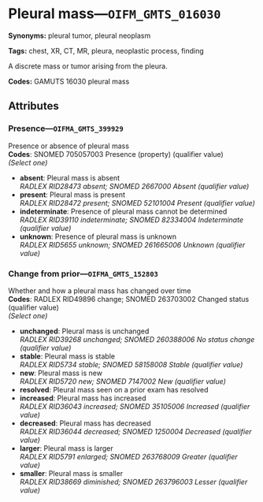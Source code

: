 # Pleural mass—`OIFM_GMTS_016030`

**Synonyms:** pleural tumor, pleural neoplasm

**Tags:** chest, XR, CT, MR, pleura, neoplastic process, finding

A discrete mass or tumor arising from the pleura.

**Codes:** GAMUTS 16030 pleural mass

## Attributes

### Presence—`OIFMA_GMTS_399929`

Presence or absence of pleural mass  
**Codes**: SNOMED 705057003 Presence (property) (qualifier value)  
*(Select one)*

- **absent**: Pleural mass is absent  
_RADLEX RID28473 absent; SNOMED 2667000 Absent (qualifier value)_
- **present**: Pleural mass is present  
_RADLEX RID28472 present; SNOMED 52101004 Present (qualifier value)_
- **indeterminate**: Presence of pleural mass cannot be determined  
_RADLEX RID39110 indeterminate; SNOMED 82334004 Indeterminate (qualifier value)_
- **unknown**: Presence of pleural mass is unknown  
_RADLEX RID5655 unknown; SNOMED 261665006 Unknown (qualifier value)_

### Change from prior—`OIFMA_GMTS_152803`

Whether and how a pleural mass has changed over time  
**Codes**: RADLEX RID49896 change; SNOMED 263703002 Changed status (qualifier value)  
*(Select one)*

- **unchanged**: Pleural mass is unchanged  
_RADLEX RID39268 unchanged; SNOMED 260388006 No status change (qualifier value)_
- **stable**: Pleural mass is stable  
_RADLEX RID5734 stable; SNOMED 58158008 Stable (qualifier value)_
- **new**: Pleural mass is new  
_RADLEX RID5720 new; SNOMED 7147002 New (qualifier value)_
- **resolved**: Pleural mass seen on a prior exam has resolved  
- **increased**: Pleural mass has increased  
_RADLEX RID36043 increased; SNOMED 35105006 Increased (qualifier value)_
- **decreased**: Pleural mass has decreased  
_RADLEX RID36044 decreased; SNOMED 1250004 Decreased (qualifier value)_
- **larger**: Pleural mass is larger  
_RADLEX RID5791 enlarged; SNOMED 263768009 Greater (qualifier value)_
- **smaller**: Pleural mass is smaller  
_RADLEX RID38669 diminished; SNOMED 263796003 Lesser (qualifier value)_